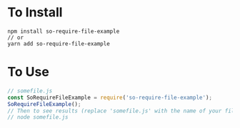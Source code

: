 # To Install

```
npm install so-require-file-example
// or
yarn add so-require-file-example
```

# To Use

```javascript
// somefile.js
const SoRequireFileExample = require('so-require-file-example');
SoRequireFileExample();
// Then to see results (replace 'somefile.js' with the name of your file):
// node somefile.js
```